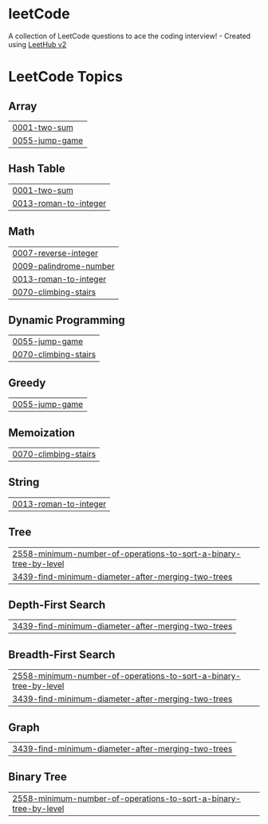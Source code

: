 # leetCode
A collection of LeetCode questions to ace the coding interview! - Created using [LeetHub v2](https://github.com/arunbhardwaj/LeetHub-2.0)

<!---LeetCode Topics Start-->
# LeetCode Topics
## Array
|  |
| ------- |
| [0001-two-sum](https://github.com/sayan-adhikary/leetCode/tree/master/0001-two-sum) |
| [0055-jump-game](https://github.com/sayan-adhikary/leetCode/tree/master/0055-jump-game) |
## Hash Table
|  |
| ------- |
| [0001-two-sum](https://github.com/sayan-adhikary/leetCode/tree/master/0001-two-sum) |
| [0013-roman-to-integer](https://github.com/sayan-adhikary/leetCode/tree/master/0013-roman-to-integer) |
## Math
|  |
| ------- |
| [0007-reverse-integer](https://github.com/sayan-adhikary/leetCode/tree/master/0007-reverse-integer) |
| [0009-palindrome-number](https://github.com/sayan-adhikary/leetCode/tree/master/0009-palindrome-number) |
| [0013-roman-to-integer](https://github.com/sayan-adhikary/leetCode/tree/master/0013-roman-to-integer) |
| [0070-climbing-stairs](https://github.com/sayan-adhikary/leetCode/tree/master/0070-climbing-stairs) |
## Dynamic Programming
|  |
| ------- |
| [0055-jump-game](https://github.com/sayan-adhikary/leetCode/tree/master/0055-jump-game) |
| [0070-climbing-stairs](https://github.com/sayan-adhikary/leetCode/tree/master/0070-climbing-stairs) |
## Greedy
|  |
| ------- |
| [0055-jump-game](https://github.com/sayan-adhikary/leetCode/tree/master/0055-jump-game) |
## Memoization
|  |
| ------- |
| [0070-climbing-stairs](https://github.com/sayan-adhikary/leetCode/tree/master/0070-climbing-stairs) |
## String
|  |
| ------- |
| [0013-roman-to-integer](https://github.com/sayan-adhikary/leetCode/tree/master/0013-roman-to-integer) |
## Tree
|  |
| ------- |
| [2558-minimum-number-of-operations-to-sort-a-binary-tree-by-level](https://github.com/sayan-adhikary/leetCode/tree/master/2558-minimum-number-of-operations-to-sort-a-binary-tree-by-level) |
| [3439-find-minimum-diameter-after-merging-two-trees](https://github.com/sayan-adhikary/leetCode/tree/master/3439-find-minimum-diameter-after-merging-two-trees) |
## Depth-First Search
|  |
| ------- |
| [3439-find-minimum-diameter-after-merging-two-trees](https://github.com/sayan-adhikary/leetCode/tree/master/3439-find-minimum-diameter-after-merging-two-trees) |
## Breadth-First Search
|  |
| ------- |
| [2558-minimum-number-of-operations-to-sort-a-binary-tree-by-level](https://github.com/sayan-adhikary/leetCode/tree/master/2558-minimum-number-of-operations-to-sort-a-binary-tree-by-level) |
| [3439-find-minimum-diameter-after-merging-two-trees](https://github.com/sayan-adhikary/leetCode/tree/master/3439-find-minimum-diameter-after-merging-two-trees) |
## Graph
|  |
| ------- |
| [3439-find-minimum-diameter-after-merging-two-trees](https://github.com/sayan-adhikary/leetCode/tree/master/3439-find-minimum-diameter-after-merging-two-trees) |
## Binary Tree
|  |
| ------- |
| [2558-minimum-number-of-operations-to-sort-a-binary-tree-by-level](https://github.com/sayan-adhikary/leetCode/tree/master/2558-minimum-number-of-operations-to-sort-a-binary-tree-by-level) |
<!---LeetCode Topics End-->